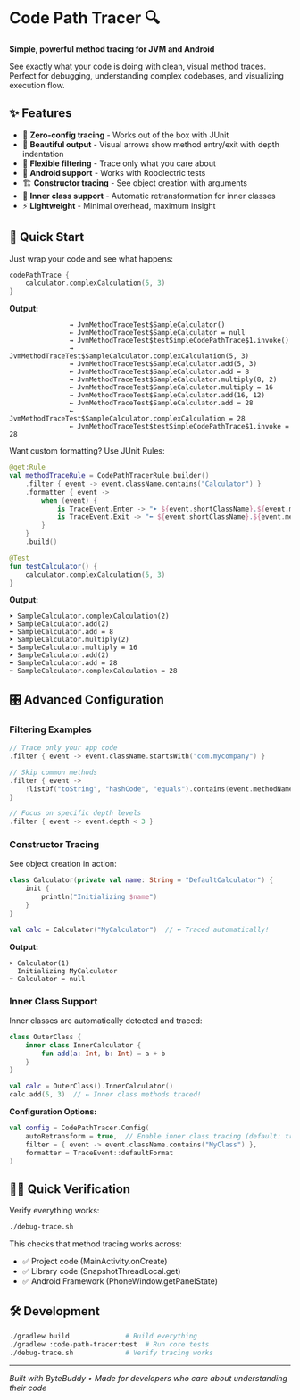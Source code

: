# Code Path Tracer 🔍

**Simple, powerful method tracing for JVM and Android**

See exactly what your code is doing with clean, visual method traces. Perfect for debugging, understanding complex codebases, and visualizing execution flow.

## ✨ Features

- 🎯 **Zero-config tracing** - Works out of the box with JUnit
- 🎨 **Beautiful output** - Visual arrows show method entry/exit with depth indentation
- 🔧 **Flexible filtering** - Trace only what you care about
- 📱 **Android support** - Works with Robolectric tests
- 🏗️ **Constructor tracing** - See object creation with arguments
- 🔄 **Inner class support** - Automatic retransformation for inner classes
- ⚡ **Lightweight** - Minimal overhead, maximum insight

## 🚀 Quick Start

Just wrap your code and see what happens:

```kotlin
codePathTrace {
    calculator.complexCalculation(5, 3)
}
```

**Output:**
```
               → JvmMethodTraceTest$SampleCalculator()
               ← JvmMethodTraceTest$SampleCalculator = null
               → JvmMethodTraceTest$testSimpleCodePathTrace$1.invoke()
               → JvmMethodTraceTest$SampleCalculator.complexCalculation(5, 3)
               → JvmMethodTraceTest$SampleCalculator.add(5, 3)
               ← JvmMethodTraceTest$SampleCalculator.add = 8
               → JvmMethodTraceTest$SampleCalculator.multiply(8, 2)
               ← JvmMethodTraceTest$SampleCalculator.multiply = 16
               → JvmMethodTraceTest$SampleCalculator.add(16, 12)
               ← JvmMethodTraceTest$SampleCalculator.add = 28
               ← JvmMethodTraceTest$SampleCalculator.complexCalculation = 28
               ← JvmMethodTraceTest$testSimpleCodePathTrace$1.invoke = 28
```

Want custom formatting? Use JUnit Rules:

```kotlin
@get:Rule
val methodTraceRule = CodePathTracerRule.builder()
    .filter { event -> event.className.contains("Calculator") }
    .formatter { event -> 
        when (event) {
            is TraceEvent.Enter -> "➤ ${event.shortClassName}.${event.methodName}(${event.args.size})"
            is TraceEvent.Exit -> "⬅ ${event.shortClassName}.${event.methodName} = ${event.returnValue}"
        }
    }
    .build()

@Test
fun testCalculator() {
    calculator.complexCalculation(5, 3)
}
```

**Output:**
```
➤ SampleCalculator.complexCalculation(2)
➤ SampleCalculator.add(2)
⬅ SampleCalculator.add = 8
➤ SampleCalculator.multiply(2) 
⬅ SampleCalculator.multiply = 16
➤ SampleCalculator.add(2)
⬅ SampleCalculator.add = 28
⬅ SampleCalculator.complexCalculation = 28
```

## 🎛️ Advanced Configuration

### Filtering Examples

```kotlin
// Trace only your app code
.filter { event -> event.className.startsWith("com.mycompany") }

// Skip common methods
.filter { event -> 
    !listOf("toString", "hashCode", "equals").contains(event.methodName)
}

// Focus on specific depth levels
.filter { event -> event.depth < 3 }
```

### Constructor Tracing

See object creation in action:

```kotlin
class Calculator(private val name: String = "DefaultCalculator") {
    init {
        println("Initializing $name")
    }
}

val calc = Calculator("MyCalculator")  // ← Traced automatically!
```

**Output:**
```
➤ Calculator(1)
  Initializing MyCalculator
⬅ Calculator = null
```

### Inner Class Support

Inner classes are automatically detected and traced:

```kotlin
class OuterClass {
    inner class InnerCalculator {
        fun add(a: Int, b: Int) = a + b
    }
}

val calc = OuterClass().InnerCalculator()
calc.add(5, 3)  // ← Inner class methods traced!
```

**Configuration Options:**

```kotlin
val config = CodePathTracer.Config(
    autoRetransform = true,  // Enable inner class tracing (default: true)
    filter = { event -> event.className.contains("MyClass") },
    formatter = TraceEvent::defaultFormat
)
```

## 🏃‍♂️ Quick Verification

Verify everything works:

```bash
./debug-trace.sh
```

This checks that method tracing works across:
- ✅ Project code (MainActivity.onCreate)  
- ✅ Library code (SnapshotThreadLocal.get)
- ✅ Android Framework (PhoneWindow.getPanelState)

## 🛠️ Development

```bash
./gradlew build              # Build everything
./gradlew :code-path-tracer:test  # Run core tests  
./debug-trace.sh             # Verify tracing works
```

---

*Built with ByteBuddy • Made for developers who care about understanding their code*